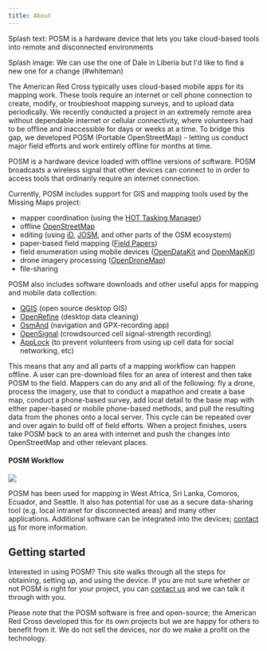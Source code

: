 ```yaml
---
title: About
---
```


Splash text: POSM is a hardware device that lets you take cloud-based tools into remote and disconnected environments

Splash image: We can use the one of Dale in Liberia but I'd like to find a new one for a change (#whiteman)

The American Red Cross typically uses cloud-based mobile apps for its mapping work. These tools require an internet or cell phone connection to create, modify, or troubleshoot mapping surveys, and to upload data periodically. We recently conducted a project in an extremely remote area without dependable internet or cellular connectivity, where volunteers had to be offline and inaccessible for days or weeks at a time. To bridge this gap, we developed POSM (Portable OpenStreetMap) - letting us conduct major field efforts and work entirely offline for months at time.

POSM is a hardware device loaded with offline versions of software. POSM broadcasts a wireless signal that other devices can connect to in order to access tools that ordinarily require an internet connection.

Currently, POSM includes support for GIS and mapping tools used by the Missing Maps project:
* mapper coordination (using the [HOT Tasking Manager](http://tasks.hotosm.org))
* offline [OpenStreetMap](https://www.openstreetmap.org/)
* editing (using [iD](http://www.openstreetmap.org/edit?editor=id), [JOSM](https://josm.openstreetmap.de/), and other parts of the OSM ecosystem)
* paper-based field mapping ([Field Papers](http://fieldpapers.org))
* field enumeration using mobile devices ([OpenDataKit](https://opendatakit.org/) and [OpenMapKit](http://openmapkit.org))
* drone imagery processing ([OpenDroneMap](http://opendronemap.org/))
* file-sharing

POSM also includes software downloads and other useful apps for mapping and mobile data collection:
* [QGIS](http://www.qgis.org/en/site/index.html) (open source desktop GIS)
* [OpenRefine](http://openrefine.org/) (desktop data cleaning)
* [OsmAnd](http://osmand.net/) (navigation and GPX-recording app)
* [OpenSignal](https://opensignal.com/) (crowdsourced cell signal-strength recording)
* [AppLock](https://play.google.com/store/apps/details?id=com.domobile.applock&hl=en) (to prevent volunteers from using up cell data for social networking, etc)

This means that any and all parts of a mapping workflow can happen offline. A user can pre-download files for an area of interest and then take POSM to the field. Mappers can do any and all of the following: fly a drone, process the imagery, use that to conduct a mapathon and create a base map, conduct a phone-based survey, add local detail to the base map with either paper-based or mobile phone-based methods, and pull the resulting data from the phones onto a local server. This cycle can be repeated over and over again to build off of field efforts. When a project finishes, users take POSM back to an area with internet and push the changes into OpenStreetMap and other relevant places.

#### POSM Workflow
![](https://i.imgur.com/q8M6qzu.png)
<br>

POSM has been used for mapping in West Africa, Sri Lanka, Comoros, Ecuador, and Seattle. It also has potential for use as a secure data-sharing tool (e.g. local intranet for disconnected areas) and many other applications. Additional software can be integrated into the devices; <a href="mailto:contact@posm.org">contact us</a> for more information.

## Getting started

Interested in using POSM? This site walks through all the steps for obtaining, setting up, and using the device. If you are not sure whether or not POSM is right for your project, you can <a href="mailto:contact@posm.org">contact us</a> and we can talk it through with you.

Please note that the POSM software is free and open-source; the American Red Cross developed this for its own projects but we are happy for others to benefit from it. We do not sell the devices, nor do we make a profit on the technology.
